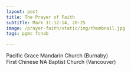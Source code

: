 ```yaml
---
layout: post
title: The Prayer of Faith
subtitle: Mark 11:12-14, 20-25
image: /prayer-faith/static/img/thumbnail.jpg
tags: pgmc fcnab

---
```

Pacific Grace Mandarin Church (Burnaby)<br>
First Chinese NA Baptist Church (Vancouver)
